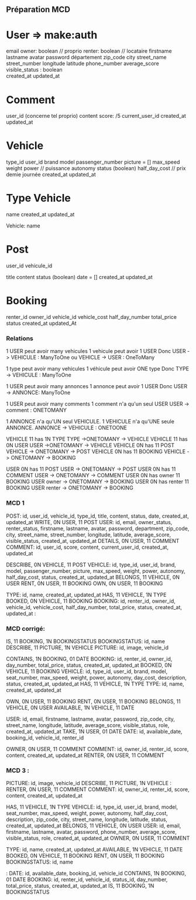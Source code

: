 ## Préparation MCD

# User  => make:auth
email 
owner: boolean // proprio
renter: boolean     // locataire
firstname
lastname
avatar
password
département
zip_code
city
street_name
street_number
longitude
latitude
phone_number
average_score
visible_status : boolean  
created_at
updated_at



# Comment
user_id (concerne tel proprio)
content
score: /5
current_user_id
created_at
updated_at


# Vehicle
type_id
user_id
brand
model
passenger_number
picture = [] 
max_speed
weight
power // puissance
autonomy
status (boolean)
half_day_cost   // prix demie journée
created_at
updated_at



# Type Vehicle
name
created_at
updated_at

Vehicle: name

# Post
user_id
vehicule_id
 
title
content
status (boolean)
date = [] 
created_at
updated_at



# Booking
renter_id
owner_id
vehicle_id
vehicle_cost
half_day_number
total_price
status
created_at
updated_At


### Relations
1 USER peut avoir many vehicules
1 vehicule peut avoir 1 USER
Donc USER -> VEHICULE : ManyToOne
ou VEHICLE -> USER : OneToMany

1 type peut avoir many vehicules
1 véhicule peut avoir ONE type
Donc TYPE -> VEHICULE : ManyToOne


1 USER peut avoir many annonces
1 annonce peut avoir 1 USER
Donc USER -> ANNONCE: ManyToOne


1 USER peut avoir many comments
1 comment n'a qu'un seul USER
USER -> comment : ONETOMANY

1 ANNONCE n'a qu'UN seul VEHICULE.
1 VEHICULE n'a qu'UNE seule ANNONCE.
ANNONCE -> VEHICULE : ONETOONE



VEHICLE 11 has 1N TYPE             TYPE ->ONETOMANY -> VEHICLE
VEHICLE 11 has 0N USER             USER ->ONETOMANY -> VEHICLE
VEHICLE 0N has 11 POST             VEHICLE -> ONETOMANY -> POST
VEHICLE 0N has 11 BOOKING          VEHICLE -> ONETOMANY -> BOOKING 

USER 0N has 11 POST                 USER -> ONETOMANY -> POST
USER 0N has 11 COMMENT              USER -> ONETOMANY -> COMMENT
USER 0N has owner 11 BOOKING        USER owner -> ONETOMANY -> BOOKING
USER 0N has renter 11 BOOKING       USER renter -> ONETOMANY -> BOOKING



### MCD 1
POST: id, user_id, vehicle_id, type_id, title, content, status, date, created_at, updated_at
WRITE, 0N USER, 11 POST
USER: id, email, owner_status, renter_status, firstname, lastname, avatar, password, department, zip_code, city, street_name, street_number, longitude, latitude, average_score, visible_status, created_at, updated_at
DETAILS, 0N USER, 11 COMMENT
COMMENT: id, user_id, score, content, current_user_id, created_at, updated_at

DESCRIBE, 0N VEHICLE, 11 POST
VEHICLE: id, type_id, user_id, brand, model, passenger_number, picture, max_speed, weight, power, autonomy, half_day_cost, status, created_at, updated_at
BELONGS, 11 VEHICLE, 0N USER
RENT, 0N USER, 11 BOOKING
OWN, 0N USER, 11 BOOKING

TYPE: id, name, created_at, updated_at
HAS, 11 VEHICLE, 1N TYPE
BOOKED, 0N VEHICLE, 11 BOOKING
BOOKING: id, renter_id, owner_id, vehicle_id, vehicle_cost, half_day_number, total_price, status, created_at, updated_at
:



### MCD corrigé:
IS, 11 BOOKING, 1N BOOKINGSTATUS
BOOKINGSTATUS: id, name
DESCRIBE, 11 PICTURE, 1N VEHICLE
PICTURE: id, image, vehicle_id

CONTAINS, 1N BOOKING, 01 DATE
BOOKING: id, renter_id, owner_id, day_number, total_price, status, created_at, updated_at
BOOKED, 0N VEHICLE, 11 BOOKING
VEHICLE: id, type_id, user_id, brand, model, seat_number, max_speed, weight, power, autonomy, day_cost, description, status, created_at, updated_at
HAS, 11 VEHICLE, 1N TYPE
TYPE: id, name, created_at, updated_at

OWN, 0N USER, 11 BOOKING
RENT, 0N USER, 11 BOOKING
BELONGS, 11 VEHICLE, 0N USER
AVAILABLE, 1N VEHICLE, 11 DATE

USER: id, email, firstname, lastname, avatar, password, zip_code, city, street_name, longitude, latitude, average_score, visible_status, role, created_at, updated_at
TAKE, 1N USER, 01 DATE
DATE: id, available_date, booking_id, vehicle_id, renter_id

OWNER, 0N USER, 11 COMMENT
COMMENT: id, owner_id, renter_id, score, content, created_at, updated_at
RENTER, 0N USER, 11 COMMENT

### MCD 3 :
PICTURE: id, image, vehicle_id
DESCRIBE, 11 PICTURE, 1N VEHICLE
:
RENTER, 0N USER, 11 COMMENT
COMMENT: id, owner_id, renter_id, score, content, created_at, updated_at

HAS, 11 VEHICLE, 1N TYPE
VEHICLE: id, type_id, user_id, brand, model, seat_number, max_speed, weight, power, autonomy, half_day_cost, description, zip_code, city, street_name, longitude, latitude, status, created_at, updated_at
BELONGS, 11 VEHICLE, 0N USER
USER: id, email, firstname, lastname, avatar, password, phone_number, average_score, visible_status, role, created_at, updated_at
OWNER, 0N USER, 11 COMMENT

TYPE: id, name, created_at, updated_at
AVAILABLE, 1N VEHICLE, 11 DATE
BOOKED, 0N VEHICLE, 11 BOOKING
RENT, 0N USER, 11 BOOKING
BOOKINGSTATUS: id, name

:
DATE: id, available_date, booking_id, vehicle_id
CONTAINS, 1N BOOKING, 01 DATE
BOOKING: id, renter_id, vehicle_id, status_id, day_number, total_price, status, created_at, updated_at
IS, 11 BOOKING, 1N BOOKINGSTATUS